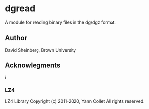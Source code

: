 # dgread

A module for reading binary files in the dg/dgz format.

## Author
David Sheinberg, Brown University

## Acknowlegments
i
### LZ4
LZ4 Library
Copyright (c) 2011-2020, Yann Collet
All rights reserved.
